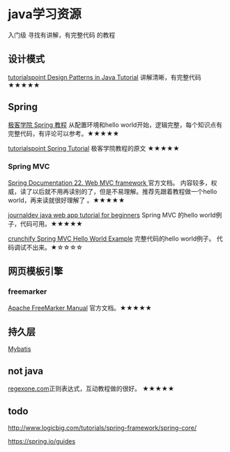 # java学习资源

入门级 寻找有讲解，有完整代码 的教程

## 设计模式
[ tutorialspoint Design Patterns in Java Tutorial](https://www.tutorialspoint.com/design_pattern/) 讲解清晰，有完整代码 ★★★★★

## Spring
[ 极客学院 Spring 教程](http://wiki.jikexueyuan.com/project/spring/) 从配置环境和hello world开始，逻辑完整，每个知识点有完整代码，有评论可以参考。★★★★★

[ tutorialspoint Spring Tutorial](https://www.tutorialspoint.com/spring/index.htm) 极客学院教程的原文 ★★★★★

### Spring MVC


[Spring Documentation 22. Web MVC framework ](https://docs.spring.io/spring/docs/current/spring-framework-reference/html/mvc.html) 官方文档。 内容较多，权威，读了以后就不用再读别的了，但是不易理解。推荐先跟着教程做一个hello world，再来读就很好理解了 。★★★★★

[journaldev java web app tutorial for beginners](https://www.journaldev.com/1854/java-web-application-tutorial-for-beginners) Spring MVC 的hello world例子，代码可用。★★★★★

[crunchify Spring MVC Hello World Example](http://crunchify.com/simplest-spring-mvc-hello-world-example-tutorial-spring-model-view-controller-tips/) 完整代码的hello world例子。 代码调试不出来。★☆☆☆☆

## 网页模板引擎

### freemarker

[Apache FreeMarker Manual](http://freemarker.org/docs/) 官方文档。★★★★★

## 持久层

[Mybatis](http://www.mybatis.org/mybatis-3/zh/)

## not java
[regexone.com](https://regexone.com)正则表达式，互动教程做的很好。 ★★★★★

## todo
http://www.logicbig.com/tutorials/spring-framework/spring-core/

https://spring.io/guides
